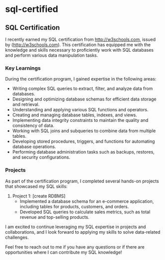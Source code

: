 # sql-certified
## SQL Certification

I recently earned my SQL certification from http://w3schools.com, issued by (http://w3schools.com). This certification has equipped me with the knowledge and skills necessary to proficiently work with SQL databases and perform various data manipulation tasks.

### Key Learnings

During the certification program, I gained expertise in the following areas:

- Writing complex SQL queries to extract, filter, and analyze data from databases.
- Designing and optimizing database schemas for efficient data storage and retrieval.
- Understanding and applying various SQL functions and operators.
- Creating and managing database tables, indexes, and views.
- Implementing data integrity constraints to maintain the quality and consistency of data.
- Working with SQL joins and subqueries to combine data from multiple tables.
- Developing stored procedures, triggers, and functions for automating database operations.
- Performing database administration tasks such as backups, restores, and security configurations.

### Projects

As part of the certification program, I completed several hands-on projects that showcased my SQL skills:

1. Project 1: [create RDBMS]
   - Implemented a database schema for an e-commerce application, including tables for products, customers, and orders.
   - Developed SQL queries to calculate sales metrics, such as total revenue and top-selling products.


I am excited to continue leveraging my SQL expertise in projects and collaborations, and I look forward to applying my skills to solve data-related challenges.

Feel free to reach out to me if you have any questions or if there are opportunities where I can contribute my SQL knowledge!

